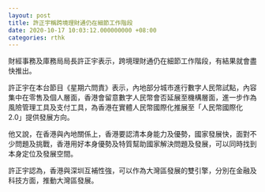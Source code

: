 ```yaml
---
layout: post
title: 許正宇稱跨境理財通仍在細節工作階段
date: 2020-10-17 10:03:12.000000000 +08:00
categories: rthk
---
```


財經事務及庫務局局長許正宇表示，跨境理財通仍在細節工作階段，有結果就會盡快推出。

許正宇在本台節目《星期六問責》表示，內地部分城市進行數字人民幣試點，內容集中在零售及個人層面，香港會留意數字人民幣會否延展至機構層面，進一步作為風險管理工具及支付工具，為香港在實體人民幣國際化推展至「人民幣國際化2.0」提供發展方向。

他又說，在香港與內地關係上，香港要認清本身能力及優勢，國家發展快，面對不少問題及挑戰，香港用好本身優勢及特質幫助國家解決問題及發展，可以同時找到本身定位及發展空間。

許正宇認為，香港與深圳互補性強，可以作為大灣區發展的雙引擎，分別在金融及科技方面，推動大灣區發展。
